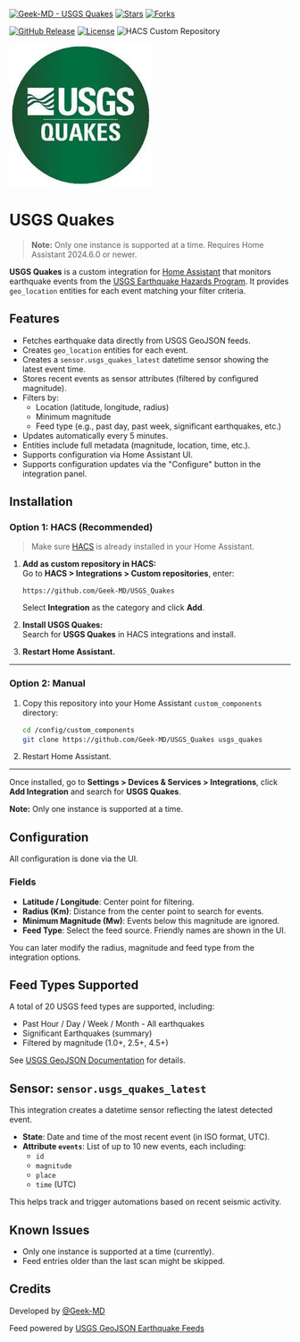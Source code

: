 [![Geek-MD - USGS Quakes](https://img.shields.io/static/v1?label=Geek-MD&message=USGS%20Quakes&color=blue&logo=github)](https://github.com/Geek-MD/USGS_Quakes)
[![Stars](https://img.shields.io/github/stars/Geek-MD/USGS_Quakes?style=social)](https://github.com/Geek-MD/USGS_Quakes)
[![Forks](https://img.shields.io/github/forks/Geek-MD/USGS_Quakes?style=social)](https://github.com/Geek-MD/USGS_Quakes)

[![GitHub Release](https://img.shields.io/github/release/Geek-MD/USGS_Quakes?include_prereleases&sort=semver&color=blue)](https://github.com/Geek-MD/USGS_Quakes/releases)
[![License](https://img.shields.io/badge/License-MIT-blue)](#license)
![HACS Custom Repository](https://img.shields.io/badge/HACS-Custom%20Repository-blue)

![USGS Quakes Icon](https://github.com/Geek-MD/USGS_Quakes/blob/main/icon.png?raw=true)

# USGS Quakes

> **Note:** Only one instance is supported at a time.
> Requires Home Assistant 2024.6.0 or newer.

**USGS Quakes** is a custom integration for [Home Assistant](https://www.home-assistant.io) that monitors earthquake events from the [USGS Earthquake Hazards Program](https://earthquake.usgs.gov/). It provides `geo_location` entities for each event matching your filter criteria.

## Features

- Fetches earthquake data directly from USGS GeoJSON feeds.
- Creates `geo_location` entities for each event.
- Creates a `sensor.usgs_quakes_latest` datetime sensor showing the latest event time.
- Stores recent events as sensor attributes (filtered by configured magnitude).
- Filters by:
  - Location (latitude, longitude, radius)
  - Minimum magnitude
  - Feed type (e.g., past day, past week, significant earthquakes, etc.)
- Updates automatically every 5 minutes.
- Entities include full metadata (magnitude, location, time, etc.).
- Supports configuration via Home Assistant UI.
- Supports configuration updates via the "Configure" button in the integration panel.

## Installation

### Option 1: HACS (Recommended)

> Make sure [HACS](https://hacs.xyz/) is already installed in your Home Assistant.

1. **Add as custom repository in HACS:**  
   Go to **HACS > Integrations > Custom repositories**, enter:

   ```
   https://github.com/Geek-MD/USGS_Quakes
   ```

   Select **Integration** as the category and click **Add**.

2. **Install USGS Quakes:**  
   Search for **USGS Quakes** in HACS integrations and install.

3. **Restart Home Assistant.**

---

### Option 2: Manual

1. Copy this repository into your Home Assistant `custom_components` directory:

   ```bash
   cd /config/custom_components
   git clone https://github.com/Geek-MD/USGS_Quakes usgs_quakes
   ```

2. Restart Home Assistant.

---

Once installed, go to **Settings > Devices & Services > Integrations**, click **Add Integration** and search for **USGS Quakes**.

**Note:** Only one instance is supported at a time.

## Configuration

All configuration is done via the UI.

### Fields

- **Latitude / Longitude**: Center point for filtering.
- **Radius (Km)**: Distance from the center point to search for events.
- **Minimum Magnitude (Mw)**: Events below this magnitude are ignored.
- **Feed Type**: Select the feed source. Friendly names are shown in the UI.

You can later modify the radius, magnitude and feed type from the integration options.

## Feed Types Supported

A total of 20 USGS feed types are supported, including:

- Past Hour / Day / Week / Month - All earthquakes
- Significant Earthquakes (summary)
- Filtered by magnitude (1.0+, 2.5+, 4.5+)

See [USGS GeoJSON Documentation](https://earthquake.usgs.gov/earthquakes/feed/v1.0/geojson.php) for details.

## Sensor: `sensor.usgs_quakes_latest`

This integration creates a datetime sensor reflecting the latest detected event.

- **State**: Date and time of the most recent event (in ISO format, UTC).
- **Attribute `events`**: List of up to 10 new events, each including:
  - `id`
  - `magnitude`
  - `place`
  - `time` (UTC)

This helps track and trigger automations based on recent seismic activity.

## Known Issues

- Only one instance is supported at a time (currently).
- Feed entries older than the last scan might be skipped.

## Credits

Developed by [@Geek-MD](https://github.com/Geek-MD)

Feed powered by [USGS GeoJSON Earthquake Feeds](https://earthquake.usgs.gov/earthquakes/feed/v1.0/geojson.php)
